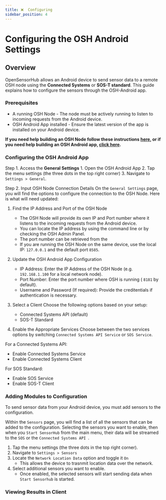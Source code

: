 ```yaml
---
title: ❌  Configuring
sidebar_position: 4
---
```


# Configuring the OSH Android Settings

## Overview
OpenSensorHub allows an Android device to send sensor data to a remote OSH node using the **Connected Systems** or **SOS-T standard**. This guide explains how to configure the sensors through the OSH-Android app.

### Prerequisites
- A running OSH Node - The node must be actively running to listen to incoming requests from the Android device. 
- OSH Android App installed - Ensure the latest version of the app is installed on your Android device. 


**If you need help building an OSH Node follow these instructions [here](../osh-node/build.md), or if you need help building an OSH Android app, [ click here](build.md).**


 


### Configuring the OSH Android App
Step 1. Access the **General Settings** 
    1. Open the OSH Android App
    2. Tap the menu settings (the three dots in the top right corner)
    3. Navigate to  `Settings > General`. 

Step 2. Input OSH Node Connection Details
On the `General Settings` page, you will find the options to configure the connection to the OSH Node. Here is what will need updated:

1. Find the IP Address and Port of the OSH Node
    - The OSH Node will provide its own IP and Port number where it listens to the incoming requests from the Android device.
    - You can locate the IP address by using the command line or by checking the OSH Admin Panel.
    - The port number can be retrieved from the 
    - If you are running the OSH Node on the same device, use the local IP: `127.0.0.1` and the default port `8585`.
2. Update the OSH Android App Configuration
    - IP Address: Enter the IP Address of the OSH Node (e.g. `192.168.1.100` for a local network node).
    - Port Number: Enter the port number where OSH is running ( `8181` by default).
    - Username and Password (If required): Provide the creditentials if authentication is necessary.

3. Select a Client
Choose the following options based on your setup:
    - Connected Systems API (default)
    - SOS-T Standard

4. Enable the Appropriate Services
Choose between the two services options by switching `Connected Systems API Service` or `SOS Service`.


For a Connected Systems API:
- Enable Connected Systems Service
- Enable Connected Systems Client

For SOS Standard:
- Enable SOS Service
- Enable SOS-T Client



### Adding Modules to Configuration
To send sensor data from your Android device, you must add sensors to the configuration.

Within the `Sensors` page, you will find a list of all the sensors that can be added to the configuration. Selecting the sensors you want to enable, then when you `Start SensorHub` from the main menu, their data will be streamed to the `SOS` or the `Connected Systems API `.

1. Tap the menu settings (the three dots in the top right corner).
2. Navigate to `Settings > Sensors`
3. Locate the `Network Location Data` option and toggle it `On`
    - This allows the device to trasnmit location data over the network. 
4. Select additional sensors you want to enable.
    - Once enabled, the selected sensors will start sending data when `Start Sensorhub` is started. 



### Viewing Results in Client





